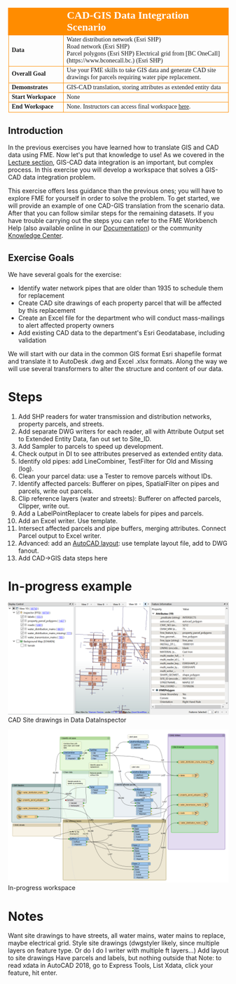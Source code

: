 <!--Exercise Section-->

<table style="border-spacing: 0px;border-collapse: collapse;font-family:serif">
<tr>
<td width=25% style="vertical-align:middle;background-color:darkorange;border: 2px solid darkorange">
<i class="fa fa-cogs fa-lg fa-pull-left fa-fw" style="color:white;padding-right: 12px;vertical-align:text-top"></i>
<span style="color:white;font-size:x-large;font-weight: bold"></span>
</td>
<td style="border: 2px solid darkorange;background-color:darkorange;color:white">
<span style="color:white;font-size:x-large;font-weight: bold">CAD-GIS Data Integration Scenario</span>
</td>
</tr>

<tr>
<td style="border: 1px solid darkorange; font-weight: bold">Data</td>
<td style="border: 1px solid darkorange">Water distribution network (Esri SHP)<br>
Road network (Esri SHP)<br>
Parcel polygons (Esri SHP)
Electrical grid from [BC OneCall](https://www.bconecall.bc.) (Esri SHP)</td>
</tr>

<tr>
<td style="border: 1px solid darkorange; font-weight: bold">Overall Goal</td>
<td style="border: 1px solid darkorange">Use your FME skills to take GIS data and generate CAD site drawings for parcels requiring water pipe replacement.</td>
</tr>

<tr>
<td style="border: 1px solid darkorange; font-weight: bold">Demonstrates</td>
<td style="border: 1px solid darkorange">GIS-CAD translation, storing attributes as extended entity data</td>
</tr>

<tr>
<td style="border: 1px solid darkorange; font-weight: bold">Start Workspace</td>
<td style="border: 1px solid darkorange">None</td>
</tr>

<tr>
<td style="border: 1px solid darkorange; font-weight: bold">End Workspace</td>
<td style="border: 1px solid darkorange">None. Instructors can access final workspace <a href="">here</a>.</td>
</tr>

</table>

## Introduction

In the previous exercises you have learned how to translate GIS and CAD data using FME. Now let's put that knowledge to use! As we covered in the [Lecture section](CADGIS1Lecture\1.01.CADGISIntegration.md), GIS-CAD data integration is an important, but complex process. In this exercise you will develop a workspace that solves a GIS-CAD data integration problem.

This exercise offers less guidance than the previous ones; you will have to explore FME for yourself in order to solve the problem. To get started, we will provide an example of one CAD-GIS translation from the scenario data. After that you can follow similar steps for the remaining datasets. If you have trouble carrying out the steps you can refer to the FME Workbench Help (also available online in our [Documentation](https://support.safe.com/KnowledgeDocumentation)) or the community [Knowledge Center](https://knowledge.safe.com/).

## Exercise Goals

We have several goals for the exercise:

- Identify water network pipes that are older than 1935 to schedule them for replacement
- Create CAD site drawings of each property parcel that will be affected by this replacement
- Create an Excel file for the department who will conduct mass-mailings to alert affected property owners
- Add existing CAD data to the department's Esri Geodatabase, including validation

We will start with our data in the common GIS format Esri shapefile format and translate it to AutoDesk .dwg and Excel .xlsx formats. Along the way we will use several transformers to alter the structure and content of our data.

# Steps

1. Add SHP readers for water transmission and distribution networks, property parcels, and streets.
2. Add separate DWG writers for each reader, all with Attribute Output set to Extended Entity Data, fan out set to Site_ID.
3. Add Sampler to parcels to speed up development.
4. Check output in DI to see attributes preserved as extended entity data.
5. Identify old pipes: add LineCombiner, TestFilter for Old and Missing (log).
6. Clean your parcel data: use a Tester to remove parcels without IDs.
7. Identify affected parcels: Bufferer on pipes, SpatialFilter on pipes and parcels, write out parcels.
8. Clip reference layers (water and streets): Bufferer on affected parcels, Clipper, write out.
9. Add a LabelPointReplacer to create labels for pipes and parcels.
10. Add an Excel writer. Use template.
11. Intersect affected parcels and pipe buffers, merging attributes. Connect Parcel output to Excel writer.
12. Advanced: add an [AutoCAD layout](https://knowledge.safe.com/articles/34345/working-with-autocad-layouts.html): use template layout file, add to DWG fanout.
13. Add CAD->GIS data steps here

# In-progress example

![Example](Images\ScenarioExample.png)
CAD Site drawings in Data DataInspector

![Workspace](CADGIS3LabExercises\Images\ExampleWorkspace.png)
In-progress workspace

# Notes
Want site drawings to have streets, all water mains, water mains to replace, maybe electrical grid.
Style site drawings (dwgstyler likely, since multiple layers on feature type. Or do I do I writer with multiple ft layers...)
Add layout to site drawings
Have parcels and labels, but nothing outside that
Note: to read xdata in AutoCAD 2018, go to Express Tools, List Xdata, click your feature, hit enter.
